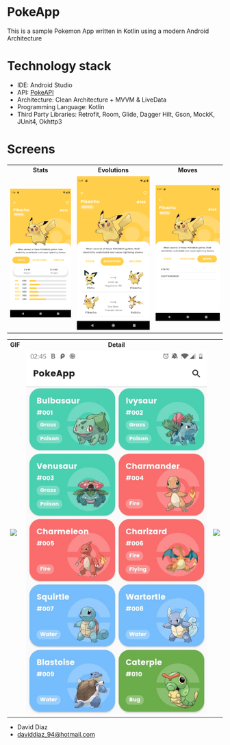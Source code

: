 # PokeApp

This is a sample Pokemon App written in Kotlin using a modern Android Architecture

# Technology stack

- IDE: Android Studio
- API: [PokeAPI](https://pokeapi.co/)
- Architecture: Clean Architecture + MVVM & LiveData
- Programming Language: Kotlin
- Third Party Libraries: Retrofit, Room, Glide, Dagger Hilt, Gson, MockK, JUnit4, Okhttp3

# Screens

<table style="width:100%">
  <tr>
    <th>Stats</th>
    <th>Evolutions</th>
    <th>Moves</th>
  </tr>
  <tr>
    <td><img src="screenshots/detail1.png"/></td>
    <td><img src="screenshots/detail2.png"/></td>
    <td><img src="screenshots/detail3.png"/></td>
  </tr>
</table>

<table style="width:100%">
<tr>
    <th>GIF</th>
    <th>Detail</th>
  </tr>
  <tr>
    <td><img src="screenshots/gif1.gif"/></td>
    <td><img src="screenshots/list.jpeg"/></td>
    <td><img src="screenshots/detail5.jpeg"/></td>
  </tr>
</table>

* David Diaz
* daviddiaz_94@hotmail.com